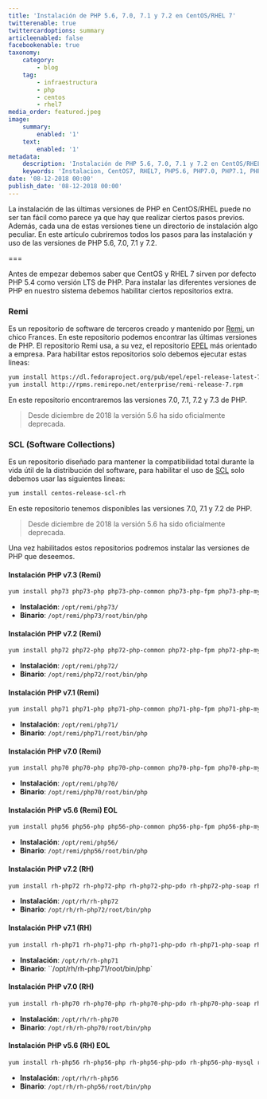 ```yaml
---
title: 'Instalación de PHP 5.6, 7.0, 7.1 y 7.2 en CentOS/RHEL 7'
twitterenable: true
twittercardoptions: summary
articleenabled: false
facebookenable: true
taxonomy:
    category:
        - blog
    tag:
        - infraestructura
        - php
        - centos
        - rhel7
media_order: featured.jpeg
image:
    summary:
        enabled: '1'
    text:
        enabled: '1'
metadata:
    description: 'Instalación de PHP 5.6, 7.0, 7.1 y 7.2 en CentOS/RHEL 7 usando repositorios Remi, EPEL y SCL. '
    keywords: 'Instalacion, CentOS7, RHEL7, PHP5.6, PHP7.0, PHP7.1, PHP7, 2, EPEL, Remi, SCL'
date: '08-12-2018 00:00'
publish_date: '08-12-2018 00:00'
---
```


La instalación de las últimas versiones de PHP en CentOS/RHEL puede no ser tan fácil como parece ya que hay que realizar ciertos pasos previos. Además, cada una de estas versiones tiene un directorio de instalación algo peculiar. En este artículo cubriremos todos los pasos para las instalación y uso de las versiones de PHP 5.6, 7.0, 7.1 y 7.2.

===

Antes de empezar debemos saber que CentOS y RHEL 7 sirven por defecto PHP 5.4 como versión LTS de PHP. Para instalar las diferentes versiones de PHP en nuestro sistema debemos habilitar ciertos repositorios extra.

### Remi

Es un repositorio de software de terceros creado y mantenido por [Remi](https://blog.remirepo.net/), un chico Frances. En este repositorio podemos encontrar las últimas versiones de PHP. El repositorio Remi usa, a su vez, el repositorio [EPEL](https://fedoraproject.org/wiki/EPEL/es) más orientado a empresa. Para habilitar estos repositorios solo debemos ejecutar estas lineas:

```bash
yum install https://dl.fedoraproject.org/pub/epel/epel-release-latest-7.noarch.rpm
yum install http://rpms.remirepo.net/enterprise/remi-release-7.rpm
```

En este repositorio encontraremos las versiones 7.0, 7.1, 7.2 y 7.3 de PHP.

> Desde diciembre de 2018 la versión 5.6 ha sido oficialmente deprecada.

### SCL (Software Collections)

Es un repositorio diseñado para mantener la compatibilidad total durante la vida útil de la distribución del software, para habilitar el uso de [SCL](https://wiki.centos.org/AdditionalResources/Repositories/SCL) solo debemos usar las siguientes lineas:

```bash
yum install centos-release-scl-rh
```

En este repositorio tenemos disponibles las versiones 7.0, 7.1 y 7.2 de PHP.

> Desde diciembre de 2018 la versión 5.6 ha sido oficialmente deprecada.

Una vez habilitados estos repositorios podremos instalar las versiones de PHP que deseemos.

#### Instalación PHP v7.3 (Remi)

```bash
yum install php73 php73-php php73-php-common php73-php-fpm php73-php-mysql php73-php-pecl-memcache php73-php-pecl-memcached php73-php-gd php73-php-mbstring php73-php-mcrypt php73-php-xml php73-php-pecl-apc php73-php-cli php73-php-pear php73-php-pdo
```

* **Instalación**: `/opt/remi/php73/`
* **Binario**: `/opt/remi/php73/root/bin/php`

#### Instalación PHP v7.2 (Remi)

```bash
yum install php72 php72-php php72-php-common php72-php-fpm php72-php-mysql php72-php-pecl-memcache php72-php-pecl-memcached php72-php-gd php72-php-mbstring php72-php-mcrypt php72-php-xml php72-php-pecl-apc php72-php-cli php72-php-pear php72-php-pdo
```

* **Instalación**: `/opt/remi/php72/`
* **Binario**: `/opt/remi/php72/root/bin/php`

#### Instalación PHP v7.1 (Remi)

```bash
yum install php71 php71-php php71-php-common php71-php-fpm php71-php-mysql php71-php-pecl-memcache php71-php-pecl-memcached php71-php-gd php71-php-mbstring php71-php-mcrypt php71-php-xml php71-php-pecl-apc php71-php-cli php71-php-pear php71-php-pdo
```

* **Instalación**: `/opt/remi/php71/`
* **Binario**: `/opt/remi/php71/root/bin/php`

#### Instalación PHP v7.0 (Remi)

```bash
yum install php70 php70-php php70-php-common php70-php-fpm php70-php-mysql php70-php-pecl-memcache php70-php-pecl-memcached php70-php-gd php70-php-mbstring php70-php-mcrypt php70-php-xml php70-php-pecl-apc php70-php-cli php70-php-pear php70-php-pdo
```

* **Instalación**: `/opt/remi/php70/`
* **Binario**: `/opt/remi/php70/root/bin/php`

#### Instalación PHP v5.6 (Remi) EOL

```bash
yum install php56 php56-php php56-php-common php56-php-fpm php56-php-mysql php56-php-pecl-memcache php56-php-pecl-memcached php56-php-gd php56-php-mbstring php56-php-mcrypt php56-php-xml php56-php-pecl-apc php56-php-cli php56-php-pear php56-php-pdo
```

* **Instalación**: `/opt/remi/php56/`
* **Binario**: `/opt/remi/php56/root/bin/php`

#### Instalación PHP v7.2 (RH)

```bash
yum install rh-php72 rh-php72-php rh-php72-php-pdo rh-php72-php-soap rh-php72-php-xmlrpc rh-php72-php-curl rh-php72-php-mbstring rh-php72-php-readline rh-php72-php-intl rh-php72-php-process rh-php72-php-fpm
```

* **Instalación**: `/opt/rh/rh-php72`
* **Binario**: `/opt/rh/rh-php72/root/bin/php`

#### Instalación PHP v7.1 (RH)

```bash
yum install rh-php71 rh-php71-php rh-php71-php-pdo rh-php71-php-soap rh-php71-php-xmlrpc rh-php71-php-curl rh-php71-php-mbstring rh-php71-php-readline rh-php71-php-intl rh-php71-php-process rh-php71-php-fpm
```

* **Instalación**: `/opt/rh/rh-php71`
* **Binario**: ``/opt/rh/rh-php71/root/bin/php`

#### Instalación PHP v7.0 (RH)

```bash
yum install rh-php70 rh-php70-php rh-php70-php-pdo rh-php70-php-soap rh-php70-php-xmlrpc rh-php70-php-curl rh-php70-php-mbstring rh-php70-php-readline rh-php70-php-intl rh-php70-php-process rh-php70-php-fpm
```

* **Instalación**: `/opt/rh/rh-php70`
* **Binario**: `/opt/rh/rh-php70/root/bin/php`

#### Instalación PHP v5.6 (RH) EOL

```bash
yum install rh-php56 rh-php56-php rh-php56-php-pdo rh-php56-php-mysql rh-php56-php-soap rh-php56-php-xmlrpc rh-php56-php-curl rh-php56-php-mbstring rh-php56-php-readline rh-php56-php-intl rh-php56-php-process rh-php56-php-xdebug rh-php56-php-fpm
```

* **Instalación**: `/opt/rh/rh-php56`
* **Binario**: `/opt/rh/rh-php56/root/bin/php`
